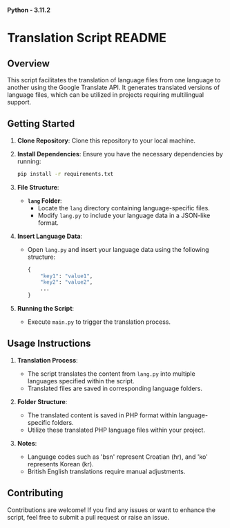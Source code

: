 **Python - 3.11.2**

# Translation Script README

## Overview

This script facilitates the translation of language files from one language to another using the Google Translate API. It generates translated versions of language files, which can be utilized in projects requiring multilingual support.

## Getting Started

1. **Clone Repository**: Clone this repository to your local machine.

2. **Install Dependencies**: Ensure you have the necessary dependencies by running:
    ```bash
    pip install -r requirements.txt
    ```

3. **File Structure**:
    - **`lang` Folder**:
        - Locate the `lang` directory containing language-specific files.
        - Modify `lang.py` to include your language data in a JSON-like format.

4. **Insert Language Data**:
    - Open `lang.py` and insert your language data using the following structure:
        ```python
        {
            "key1": "value1",
            "key2": "value2",
            ...
        }
        ```

5. **Running the Script**:
    - Execute `main.py` to trigger the translation process.

## Usage Instructions

1. **Translation Process**:
    - The script translates the content from `lang.py` into multiple languages specified within the script.
    - Translated files are saved in corresponding language folders.

2. **Folder Structure**:
    - The translated content is saved in PHP format within language-specific folders.
    - Utilize these translated PHP language files within your project.

3. **Notes**:
    - Language codes such as 'bsn' represent Croatian (hr), and 'ko' represents Korean (kr).
    - British English translations require manual adjustments.

## Contributing

Contributions are welcome! If you find any issues or want to enhance the script, feel free to submit a pull request or raise an issue.

